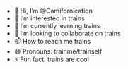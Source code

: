 - 👋 Hi, I’m @Camifornication
- 👀 I’m interested in trains
- 🌱 I’m currently learning trains
- 💞️ I’m looking to collaborate on trains
- 📫 How to reach me trains
- 😄 Pronouns: trainme/trainself
- ⚡ Fun fact: trains are cool

<!---
Camifornication/Camifornication is a ✨ special ✨ repository because its `README.md` (this file) appears on your GitHub profile.
You can click the Preview link to take a look at your changes.
--->
